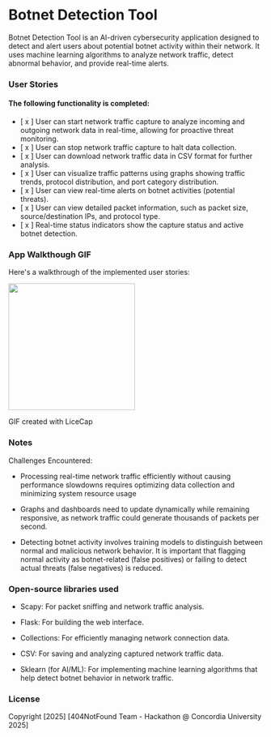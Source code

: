 # Botnet Detection Tool
Botnet Detection Tool is an AI-driven cybersecurity application designed to detect and alert users about potential botnet activity within their network. It uses machine learning algorithms to analyze network traffic, detect abnormal behavior, and provide real-time alerts.

### User Stories

#### The following functionality is completed:

- [ x ] User can start network traffic capture to analyze incoming and outgoing network data in real-time, allowing for proactive threat monitoring.
- [ x ] User can stop network traffic capture to halt data collection.
- [ x ] User can download network traffic data in CSV format for further analysis.
- [ x ] User can visualize traffic patterns using graphs showing traffic trends, protocol distribution, and port category distribution.
- [ x ] User can view real-time alerts on botnet activities (potential threats).
- [ x ] User can view detailed packet information, such as packet size, source/destination IPs, and protocol type.
- [ x ] Real-time status indicators show the capture status and active botnet detection.
  
### App Walkthough GIF
Here's a walkthrough of the implemented user stories:

<img src="https://github.com/ChloeZhang1/FlixsterPart2/blob/main/Fix2WalkThrough.gif" width=250><br>

GIF created with LiceCap

### Notes
Challenges Encountered:

- Processing real-time network traffic efficiently without causing performance slowdowns requires optimizing data collection and minimizing system resource usage

- Graphs and dashboards need to update dynamically while remaining responsive, as network traffic could generate thousands of packets per second.

- Detecting botnet activity involves training models to distinguish between normal and malicious network behavior. It is important that flagging normal activity as botnet-related (false positives) or failing to detect actual threats (false negatives) is reduced.

### Open-source libraries used
- Scapy: For packet sniffing and network traffic analysis.

- Flask: For building the web interface.

- Collections: For efficiently managing network connection data.

- CSV: For saving and analyzing captured network traffic data.

- Sklearn (for AI/ML): For implementing machine learning algorithms that help detect botnet behavior in network traffic.

### License
Copyright [2025] [404NotFound Team - Hackathon @ Concordia University 2025]

